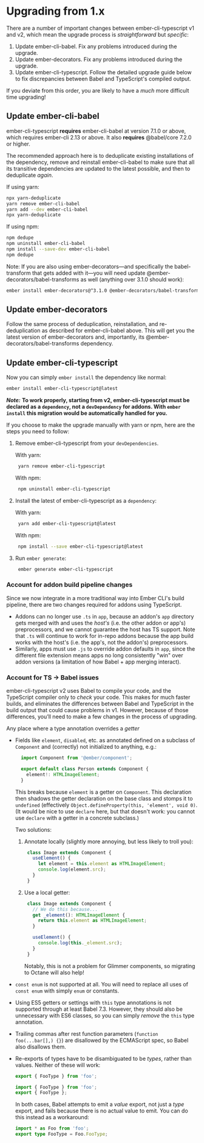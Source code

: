 # Upgrading from 1.x

There are a number of important changes between ember-cli-typescript v1 and v2, which mean the upgrade process is _straightforward_ but _specific_:

1. Update ember-cli-babel. Fix any problems introduced during the upgrade.
2. Update ember-decorators. Fix any problems introduced during the upgrade.
3. Update ember-cli-typescript. Follow the detailed upgrade guide below to fix discrepancies between Babel and TypeScript's compiled output.

If you deviate from this order, you are likely to have a _much_ more difficult time upgrading!

## Update ember-cli-babel

ember-cli-typescript **requires** ember-cli-babel at version 7.1.0 or above, which requires ember-cli 2.13 or above. It also **requires** @babel/core 7.2.0 or higher.

The recommended approach here is to deduplicate existing installations of the dependency, remove and reinstall ember-cli-babel to make sure that all its transitive dependencies are updated to the latest possible, and then to deduplicate _again_.

If using yarn:

```bash
npx yarn-deduplicate
yarn remove ember-cli-babel
yarn add --dev ember-cli-babel
npx yarn-deduplicate
```

If using npm:

```bash
npm dedupe
npm uninstall ember-cli-babel
npm install --save-dev ember-cli-babel
npm dedupe
```

Note: If you are also using ember-decorators—and specifically the babel-transform that gets added with it—you will need update @ember-decorators/babel-transforms as well \(anything over 3.1.0 should work\):

```bash
ember install ember-decorators@^3.1.0 @ember-decorators/babel-transforms@^3.1.0
```

## Update ember-decorators

Follow the same process of deduplication, reinstallation, and re-deduplication as described for ember-cli-babel above. This will get you the latest version of ember-decorators and, importantly, its @ember-decorators/babel-transforms dependency.

## Update ember-cli-typescript

Now you can simply `ember install` the dependency like normal:

```bash
ember install ember-cli-typescript@latest
```

_**Note:**_ **To work properly, starting from v2, ember-cli-typescript must be declared as a `dependency`, not a `devDependency` for addons. With `ember install` this migration would be automatically handled for you.**

If you choose to make the upgrade manually with yarn or npm, here are the steps you need to follow:

1. Remove ember-cli-typescript from your `devDependencies`.

   With yarn:

   ```bash
    yarn remove ember-cli-typescript
   ```

   With npm:

   ```bash
    npm uninstall ember-cli-typescript
   ```

2. Install the latest of ember-cli-typescript as a `dependency`:

   With yarn:

   ```bash
    yarn add ember-cli-typescript@latest
   ```

   With npm:

   ```bash
    npm install --save ember-cli-typescript@latest
   ```

3. Run `ember generate`:

   ```bash
    ember generate ember-cli-typescript
   ```

### Account for addon build pipeline changes

Since we now integrate in a more traditional way into Ember CLI's build pipeline, there are two changes required for addons using TypeScript.

* Addons can no longer use `.ts` in `app`, because an addon's `app` directory gets merged with and uses the _host's_ \(i.e. the other addon or app's\) preprocessors, and we cannot guarantee the host has TS support. Note that `.ts` will continue to work for in-repo addons because the app build works with the host's \(i.e. the app's, not the addon's\) preprocessors.
* Similarly, apps must use `.js` to override addon defaults in `app`, since the different file extension means apps no long consistently "win" over addon versions \(a limitation of how Babel + app merging interact\).

### Account for TS → Babel issues

ember-cli-typescript v2 uses Babel to compile your code, and the TypeScript compiler only to _check_ your code. This makes for much faster builds, and eliminates the differences between Babel and TypeScript in the build output that could cause problems in v1. However, because of those differences, you’ll need to make a few changes in the process of upgrading.

Any place where a type annotation overrides a _getter_

* Fields like `element`, `disabled`, etc. as annotated defined on a subclass of `Component` and \(correctly\) not initialized to anything, e.g.:

  ```typescript
    import Component from '@ember/component';

    export default class Person extends Component {
      element!: HTMLImageElement;
    }
  ```

  This breaks because `element` is a getter on `Component`. This declaration then shadows the getter declaration on the base class and stomps it to `undefined` \(effectively `Object.defineProperty(this, 'element', void 0)`. \(It would be nice to use `declare` here, but that doesn't work: you cannot use `declare` with a getter in a concrete subclass.\)

  Two solutions:

  1. Annotate locally \(slightly more annoying, but less likely to troll you\):

     ```typescript
      class Image extends Component {
        useElement() {
          let element = this.element as HTMLImageElement;
          console.log(element.src);
        }
      }
     ```

  2. Use a local getter:

     ```typescript
      class Image extends Component {
        // We do this because...
        get _element(): HTMLImageElement {
          return this.element as HTMLImageElement;
        }

        useElement() {
          console.log(this._element.src);
        }
      }
     ```

     Notably, this is not a problem for Glimmer components, so migrating to Octane will also help!

* `const enum` is not supported at all. You will need to replace all uses of `const enum` with simply `enum` or constants.
* Using ES5 getters or settings with `this` type annotations is not supported through at least Babel 7.3. However, they should also be unnecessary with ES6 classes, so you can simply _remove_ the `this` type annotation.
* Trailing commas after rest function parameters \(`function foo(...bar[],) {}`\) are disallowed by the ECMAScript spec, so Babel also disallows them.
* Re-exports of types have to be disambiguated to be _types_, rather than values. Neither of these will work:

  ```typescript
  export { FooType } from 'foo';
  ```

  ```typescript
  import { FooType } from 'foo';
  export { FooType };
  ```

  In both cases, Babel attempts to emit a _value_ export, not just a _type_ export, and fails because there is no actual value to emit. You can do this instead as a workaround:

  ```typescript
  import * as Foo from 'foo';
  export type FooType = Foo.FooType;
  ```

